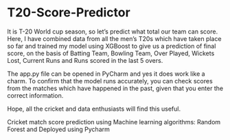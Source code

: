 # T20-Score-Predictor

It is T-20 World cup season, so let’s predict what total our team can score. Here, I have combined data from all the men’s T20s which have taken place so far and trained my model using XGBoost to give us a prediction of final score, on the basis of Batting Team, Bowling Team, Over Played, Wickets Lost, Current Runs and Runs scored in the last 5 overs.

The app.py file can be opened in PyCharm and yes it does work like a charm. To confirm that the model runs accurately, you can check scores from the matches which have happened in the past, given that you enter the correct information.

Hope, all the cricket and data enthusiasts will find this useful.


Cricket match score prediction using Machine learning algorithms: Random Forest and Deployed using Pycharm
